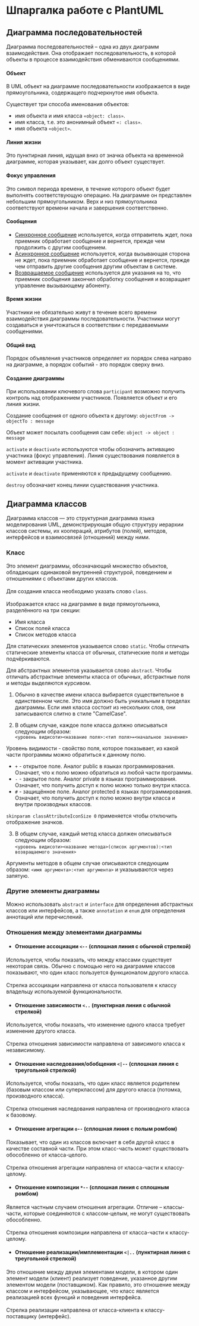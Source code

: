# Шпаргалка работе с PlantUML

## Диаграмма последовательностей
Диаграмма последовательностей – одна из двух диаграмм взаимодействия. Она отображает последовательность, в которой объекты в процессе взаимодействия 
обмениваются сообщениями.

#### Объект
В UML объект на диаграмме последовательности изображается в виде прямоугольника, содержащего подчеркнутое имя объекта.

Существует три способа именования объектов:

- имя объекта и имя класса `«object: class»`. <br>
- имя класса, т.е. это анонимный объект `«: class»`. <br>
- имя объекта `«object»`.

#### Линия жизни
Это пунктирная линия, идущая вниз от значка объекта на временной диаграмме, которая указывает, как долго объект существует.

#### Фокус управления
Это символ периода времени, в течение которого объект будет выполнять 
соответствующую операцию. На диаграмме он представлен небольшим прямоугольником.
Верх и низ прямоугольника соответствуют времени начала и завершения соответственно.

#### Сообщения
- <u>Синхронное сообщение</u> используется, когда отправитель ждет, пока приемник обработает сообщение и вернется, прежде чем продолжить с другим 
  сообщением.
- <u>Aсинхронное сообщение</u> используется, когда вызывающая сторона не ждет, пока приемник обработает сообщение и вернется, прежде чем отправить 
  другие сообщения другим объектам в системе. 
- <u>Возвращаемое сообщение</u> используется для указания на то, что приемник сообщения закончил обработку сообщения и возвращает управление 
  вызывающему абоненту.

#### Время жизни
Участники не обязательно живут в течение всего времени взаимодействия диаграммы последовательности. Участники могут создаваться и уничтожаться в соответствии с передаваемыми сообщениями.

#### Общий вид
Порядок объявления участников определяет их порядок слева направо на диаграмме, а порядок событий - это порядок сверху вниз.

#### Создание диаграммы
При использовании ключевого слова `participant` возможно получить контроль над отображением
участников. Появляется объект и его линия жизни.

Создание сообщения от одного объекта к другому:
`objectFrom -> objectTo : message`

Объект может посылать сообщения сам себе: `object -> object : message`

`activate` и `deactivate` используются чтобы обозначить активацию участника (фокус управления).
Линия существования появляется в момент активации участника.

`activate` и `deactivate` применяются к предыдущему сообщению.

`destroy` обозначает конец линии существования участника.

## Диаграмма классов 

Диаграмма классов — это структурная диаграмма языка моделирования UML, демонстрирующая общую структуру иерархии классов системы, их коопераций, 
атрибутов (полей), методов, интерфейсов и взаимосвязей (отношений) между ними.

### Класс
Это элемент диаграммы, обозначающий множество объектов, обладающих одинаковой внутренней структурой, поведением и отношениями с объектами 
других классов. 
<br> <br> Для создания класса необходимо указать слово `class`. 
<br> <br> Изображается класс на диаграмме в виде прямоугольника, 
разделённого на три 
секции:

- Имя класса
- Список полей класса
- Список методов класса

Для статических элементов указывается слово `static`. Чтобы отличать статические элементы класса от обычных, статические поля и методы
подчёркиваются.

Для абстрактных элементов указывается слово `abstract`. Чтобы отличать абстрактные элементы класса от обычных, абстрактные поля и методы
выделяются курсивом.

1. Обычно в качестве имени класса выбирается существительное в единственном числе. Это имя должно быть уникальным в пределах диаграммы. Если имя 
класса 
состоит из нескольких слов, они записываются слитно в стиле "CamelCase".

2. В общем случае, каждое поле класса должно описываться следующим образом: <br>
`<уровень видисоти><название поля>:<тип поля>=<начальное значение>`

Уровень видимости - свойство поля, которое показывает, из какой части программы можно обратиться к данному полю.

- `+` - открытое поле. Аналог public в языках программирования. Означает, что к полю можно обратиться из любой части программы.
- `-` - закрытое поле. Аналог private в языках программирования. Означает, что получить доступ к полю можно только внутри класса.
- `#` - защищённое поле. Аналог protected в языках программирования. Означает, что получить доступ к полю можно внутри класса и внутри производных 
  классов.

`skinparam classAttributeIconSize 0` применяется чтобы отключить отображение значков.

3. В общем случае, каждый метод класса должен описываться следующим образом: <br>
`<уровень видисоти><название метода>(список аргументов):<тип возвращаемого значения>`

Аргументы методов в общем случае описываются следующим образом:
`<имя аргумента>:<тип аргумента>` и указыываются через запятую.


### Другие элементы диаграммы
Можно использовать `abstract` и `interface` для определения абстрактных классов или интерфейсов, а также `annotation` и `enum` 
для определения аннотаций или перечислений.

### Отношения между элементами диаграммы

- #### Отношение ассоциации `<--` (сплошная линия с обычной стрелкой)

Используется, чтобы показать, что между классами существует некоторая связь. Обычно с помощью него на диаграмме 
классов показывают, что один класс пользуется функционалом другого класса.
<br> <br> Стрелка ассоциации направлена от класса пользователя к классу владельцу 
используемой функциональности. 


- #### Отношение зависимости `<..` (пунктирная линия с обычной стрелкой)

Используется, чтобы показать, что изменение одного класса требует изменение другого класса.
<br> <br> Стрелка отношения зависимости направлена от зависимого класса к независимому.


- #### Отношение наследования/обобщения `<|--` (сплошная линия с треугольной стрелкой)

Используется, чтобы показать, что один класс является родителем (базовым классом или суперклассом) для другого класса (потомка, производного класса).
<br> <br> Стрелка отношения наследования направлена от производного класса к базовому.


- #### Отношение агрегации `o--` (сплошная линия с полым ромбом)

Показывает, что один из классов включает в себя другой класс в качестве составной части. При этом класс-часть может существовать обособленно от 
класса-целого.
<br> <br> Стрелка отношения агрегации направлена от класса-части к классу-целому.


- #### Отношение композиции `*--` (сплошная линия с сплошным ромбом)

Является частным случаем отношения агрегации. Отличие – классы-части, которые соединяются с классом-целым, не могут 
существовать обособленно.
<br> <br> Стрелка отношения композиции направлена от класса-части к классу-целому.


- #### Отношение реализации/имплементации `<|..` (пунктирная линия с треугольной стрелкой)

Это отношение между двумя элементами модели, в котором один элемент модели (клиент) реализует поведение, указанное другим 
элементом модели (поставщиком). Как правило, это отношение между классом и интерфейсом, указывающее, что класс является реализацией всех функций и 
поведения интерфейса.
<br> <br> Стрелка реализации направлена от класса-клиента к классу-поставщику (интерфейс).
